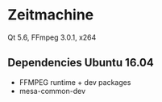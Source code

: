 # Zeitmachine

Qt 5.6, FFmpeg 3.0.1, x264

## Dependencies Ubuntu 16.04

- FFMPEG runtime + dev packages
- mesa-common-dev
